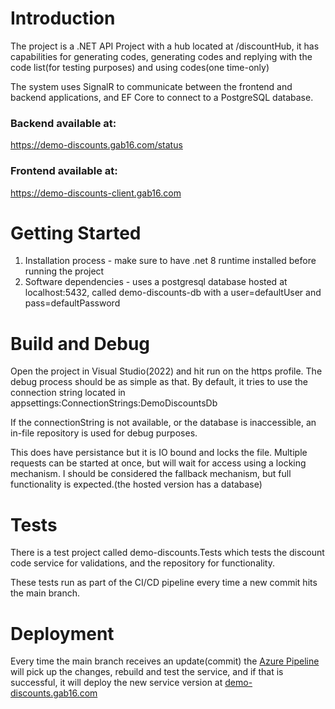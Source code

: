# Introduction 
The project is a .NET API Project with a hub located at /discountHub, it has capabilities for generating codes, generating codes and replying with the code list(for testing purposes) and using codes(one time-only)

The system uses SignalR to communicate between the frontend and backend applications, and EF Core to connect to a PostgreSQL database.

### Backend available at:
https://demo-discounts.gab16.com/status
### Frontend available at:
https://demo-discounts-client.gab16.com

# Getting Started

1.	Installation process - make sure to have .net 8 runtime installed before running the project
2.	Software dependencies - uses a postgresql database hosted at localhost:5432, called demo-discounts-db with a user=defaultUser and pass=defaultPassword

# Build and Debug
Open the project in Visual Studio(2022) and hit run on the https profile. The debug process should be as simple as that.
By default, it tries to use the connection string located in appsettings:ConnectionStrings:DemoDiscountsDb

If the connectionString is not available, or the database is inaccessible, an in-file repository is used for debug purposes. 

This does have persistance but it is IO bound and locks the file. Multiple requests can be started at once, but will wait for access using a locking mechanism. I should be considered the fallback mechanism, but full functionality is expected.(the hosted version has a database)

# Tests
There is a test project called demo-discounts.Tests which tests the discount code service for validations, and the repository for functionality. 

These tests run as part of the CI/CD pipeline every time a new commit hits the main branch. 

# Deployment
Every time the main branch receives an update(commit) the [Azure Pipeline](https://dev.azure.com/demo-org-bg/demo-discounts/_build?definitionId=1) will pick up the changes, rebuild and test the service, and if that is successful, it will deploy the new service version at [demo-discounts.gab16.com](https://demo-discounts.gab16.com/status)